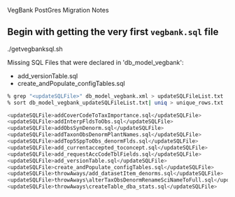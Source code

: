VegBank PostGres Migration Notes

## Begin with getting the very first `vegbank.sql` file

./getvegbanksql.sh

Missing SQL Files that were declared in 'db_model_vegbank':
- add_versionTable.sql
- create_andPopulate_configTables.sql

```sh
% grep "<updateSQLFile>" db_model_vegbank.xml > updateSQLFileList.txt 
% sort db_model_vegbank_updateSQLFileList.txt| uniq > unique_rows.txt

<updateSQLFile>addCoverCodeToTaxImportance.sql</updateSQLFile>
<updateSQLFile>addInterpFldsToObs.sql</updateSQLFile>
<updateSQLFile>addObsSynDenorm.sql</updateSQLFile>
<updateSQLFile>addTaxonObsDenormPlantNames.sql</updateSQLFile>
<updateSQLFile>addTop5SppToObs_denormFlds.sql</updateSQLFile>
<updateSQLFile>add_currentaccepted_toconcept.sql</updateSQLFile>
<updateSQLFile>add_requestAccCodeTblFields.sql</updateSQLFile>
<updateSQLFile>add_versionTable.sql</updateSQLFile>
<updateSQLFile>create_andPopulate_configTables.sql</updateSQLFile>
<updateSQLFile>throwAways/add_datasetItem_denorms.sql</updateSQLFile>
<updateSQLFile>throwAways\alterTaxObsDenormRenameSciNameToFull.sql</updateSQLFile>
<updateSQLFile>throwAways\createTable_dba_stats.sql</updateSQLFile>
```